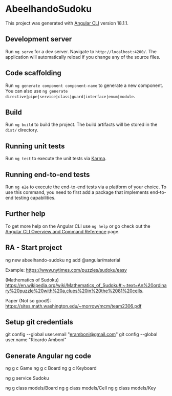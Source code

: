 # AbeelhandoSudoku

This project was generated with [Angular CLI](https://github.com/angular/angular-cli) version 18.1.1.

## Development server

Run `ng serve` for a dev server. Navigate to `http://localhost:4200/`. The application will automatically reload if you change any of the source files.

## Code scaffolding

Run `ng generate component component-name` to generate a new component. You can also use `ng generate directive|pipe|service|class|guard|interface|enum|module`.

## Build

Run `ng build` to build the project. The build artifacts will be stored in the `dist/` directory.

## Running unit tests

Run `ng test` to execute the unit tests via [Karma](https://karma-runner.github.io).

## Running end-to-end tests

Run `ng e2e` to execute the end-to-end tests via a platform of your choice. To use this command, you need to first add a package that implements end-to-end testing capabilities.

## Further help

To get more help on the Angular CLI use `ng help` or go check out the [Angular CLI Overview and Command Reference](https://angular.dev/tools/cli) page.

## RA - Start project

ng new abeelhando-sudoku
ng add @angular/material

Example:
https://www.nytimes.com/puzzles/sudoku/easy

(Mathematics of Sudoku)
https://en.wikipedia.org/wiki/Mathematics_of_Sudoku#:~:text=An%20ordinary%20puzzle%20with%20a,clues%20in%20the%2081%20cells.

Paper (Not so good!):
https://sites.math.washington.edu/~morrow/mcm/team2306.pdf

## Setup git credentials
git config --global user.email "eramboni@gmail.com"
git config --global user.name "Ricardo Amboni"

## Generate Angular ng code
ng g c Game
ng g c Board
ng g c Keyboard

ng g service Sudoku

ng g class models/Board
ng g class models/Cell
ng g class models/Key
